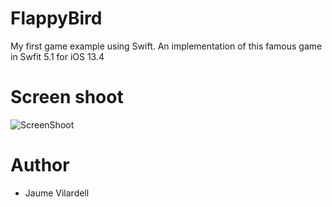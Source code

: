 # FlappyBird
My first game example using Swift.
An implementation of this famous game in Swfit 5.1 for iOS 13.4


# Screen shoot
![ScreenShoot](https://github.com/jvilardellp/FlappyBird/FlappyBird/Images/ScreenShoot.png)


# Author

- Jaume Vilardell
